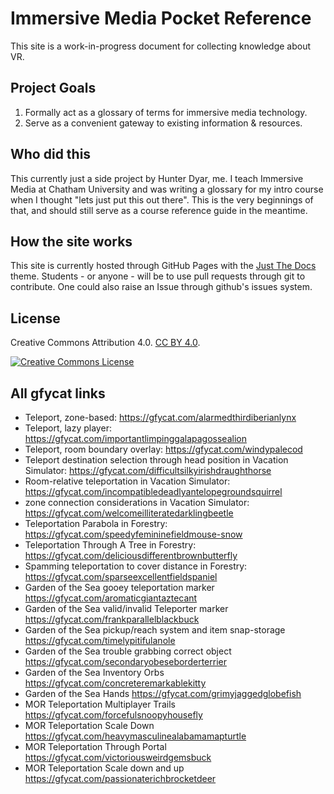 # Immersive Media Pocket Reference
This site is a work-in-progress document for collecting knowledge about VR.

## Project Goals
1. Formally act as a glossary of terms for immersive media technology.
2. Serve as a convenient gateway to existing information & resources.

## Who did this
This currently just a side project by Hunter Dyar, me. I teach Immersive Media at Chatham University and was writing a glossary for my intro course when I thought "lets just put this out there". This is the very beginnings of that, and should still serve as a course reference guide in the meantime.

## How the site works
This site is currently hosted through GitHub Pages with the [Just The Docs](https://pmarsceill.github.io/just-the-docs/) theme. Students - or anyone - will be to use pull requests through git to contribute. One could also raise an Issue through github's issues system.

## License
Creative Commons Attribution 4.0. [CC BY 4.0](https://creativecommons.org/licenses/by/4.0/).

<a rel="license" href="http://creativecommons.org/licenses/by/4.0/"><img alt="Creative Commons License" style="border-width:0" src="https://i.creativecommons.org/l/by/4.0/88x31.png" /></a>

## All gfycat links
- Teleport, zone-based: https://gfycat.com/alarmedthirdiberianlynx
- Teleport, lazy player: https://gfycat.com/importantlimpinggalapagossealion
- Teleport, room boundary overlay: https://gfycat.com/windypalecod
- Teleport destination selection through head position in Vacation Simulator: https://gfycat.com/difficultsilkyirishdraughthorse
- Room-relative teleportation in Vacation Simulator: https://gfycat.com/incompatibledeadlyantelopegroundsquirrel
- zone connection considerations in Vacation Simulator: https://gfycat.com/welcomeilliteratedarklingbeetle
- Teleportation Parabola in Forestry: https://gfycat.com/speedyfemininefieldmouse-snow
- Teleportation Through A Tree in Forestry: https://gfycat.com/deliciousdifferentbrownbutterfly
- Spamming teleportation to cover distance in Forestry: https://gfycat.com/sparseexcellentfieldspaniel
- Garden of the Sea gooey teleportation marker https://gfycat.com/aromaticgiantaztecant
- Garden of the Sea valid/invalid Teleporter marker https://gfycat.com/frankparallelblackbuck
- Garden of the Sea pickup/reach system and item snap-storage https://gfycat.com/timelypitifulanole
- Garden of the Sea trouble grabbing correct object https://gfycat.com/secondaryobeseborderterrier
- Garden of the Sea Inventory Orbs https://gfycat.com/concreteremarkablekitty
- Garden of the Sea Hands https://gfycat.com/grimyjaggedglobefish
- MOR Teleportation Multiplayer Trails https://gfycat.com/forcefulsnoopyhousefly
- MOR Teleportation Scale Down https://gfycat.com/heavymasculinealabamamapturtle
- MOR Teleportation Through Portal https://gfycat.com/victoriousweirdgemsbuck
- MOR Teleportation Scale down and up https://gfycat.com/passionaterichbrocketdeer